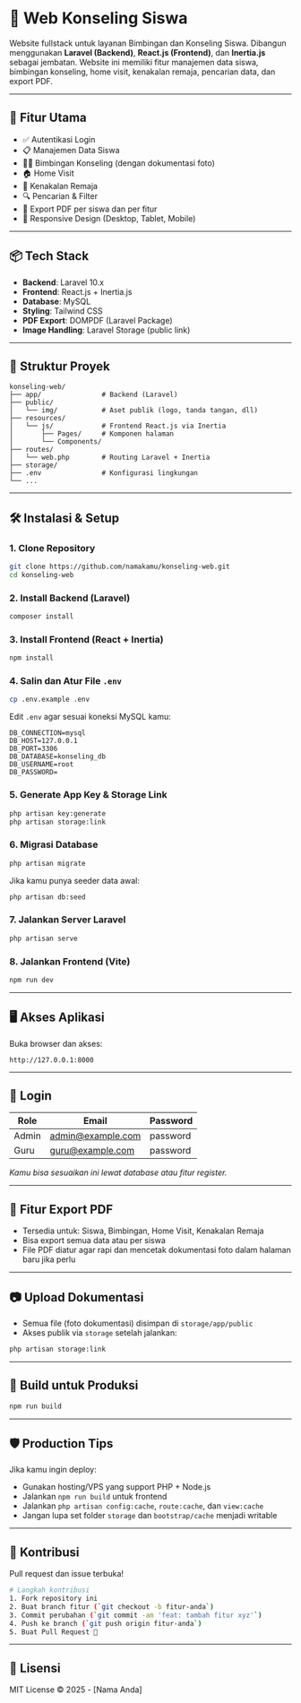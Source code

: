 # 🧠 Web Konseling Siswa

Website fullstack untuk layanan Bimbingan dan Konseling Siswa. Dibangun menggunakan **Laravel (Backend)**, **React.js (Frontend)**, dan **Inertia.js** sebagai jembatan. Website ini memiliki fitur manajemen data siswa, bimbingan konseling, home visit, kenakalan remaja, pencarian data, dan export PDF.

---

## 🚀 Fitur Utama

-   ✅ Autentikasi Login
-   📋 Manajemen Data Siswa
-   🧑‍🏫 Bimbingan Konseling (dengan dokumentasi foto)
-   🏠 Home Visit
-   🚨 Kenakalan Remaja
-   🔍 Pencarian & Filter
-   📄 Export PDF per siswa dan per fitur
-   📱 Responsive Design (Desktop, Tablet, Mobile)

---

## 📦 Tech Stack

-   **Backend**: Laravel 10.x
-   **Frontend**: React.js + Inertia.js
-   **Database**: MySQL
-   **Styling**: Tailwind CSS
-   **PDF Export**: DOMPDF (Laravel Package)
-   **Image Handling**: Laravel Storage (public link)

---

## 📁 Struktur Proyek

```
konseling-web/
├── app/               # Backend (Laravel)
├── public/
│   └── img/           # Aset publik (logo, tanda tangan, dll)
├── resources/
│   └── js/            # Frontend React.js via Inertia
│       ├── Pages/     # Komponen halaman
│       └── Components/
├── routes/
│   └── web.php        # Routing Laravel + Inertia
├── storage/
├── .env               # Konfigurasi lingkungan
└── ...
```

---

## 🛠️ Instalasi & Setup

### 1. Clone Repository

```bash
git clone https://github.com/namakamu/konseling-web.git
cd konseling-web
```

### 2. Install Backend (Laravel)

```bash
composer install
```

### 3. Install Frontend (React + Inertia)

```bash
npm install
```

### 4. Salin dan Atur File `.env`

```bash
cp .env.example .env
```

Edit `.env` agar sesuai koneksi MySQL kamu:

```
DB_CONNECTION=mysql
DB_HOST=127.0.0.1
DB_PORT=3306
DB_DATABASE=konseling_db
DB_USERNAME=root
DB_PASSWORD=
```

### 5. Generate App Key & Storage Link

```bash
php artisan key:generate
php artisan storage:link
```

### 6. Migrasi Database

```bash
php artisan migrate
```

Jika kamu punya seeder data awal:

```bash
php artisan db:seed
```

### 7. Jalankan Server Laravel

```bash
php artisan serve
```

### 8. Jalankan Frontend (Vite)

```bash
npm run dev
```

---

## 🖥️ Akses Aplikasi

Buka browser dan akses:

```
http://127.0.0.1:8000
```

---

## 🔐 Login

| Role  | Email             | Password |
| ----- | ----------------- | -------- |
| Admin | admin@example.com | password |
| Guru  | guru@example.com  | password |

_Kamu bisa sesuaikan ini lewat database atau fitur register._

---

## 📄 Fitur Export PDF

-   Tersedia untuk: Siswa, Bimbingan, Home Visit, Kenakalan Remaja
-   Bisa export semua data atau per siswa
-   File PDF diatur agar rapi dan mencetak dokumentasi foto dalam halaman baru jika perlu

---

## 📷 Upload Dokumentasi

-   Semua file (foto dokumentasi) disimpan di `storage/app/public`
-   Akses publik via `storage` setelah jalankan:

```bash
php artisan storage:link
```

---

## 🧱 Build untuk Produksi

```bash
npm run build
```

---

## 🛡️ Production Tips

Jika kamu ingin deploy:

-   Gunakan hosting/VPS yang support PHP + Node.js
-   Jalankan `npm run build` untuk frontend
-   Jalankan `php artisan config:cache`, `route:cache`, dan `view:cache`
-   Jangan lupa set folder `storage` dan `bootstrap/cache` menjadi writable

---

## 🙌 Kontribusi

Pull request dan issue terbuka!

```bash
# Langkah kontribusi
1. Fork repository ini
2. Buat branch fitur (`git checkout -b fitur-anda`)
3. Commit perubahan (`git commit -am 'feat: tambah fitur xyz'`)
4. Push ke branch (`git push origin fitur-anda`)
5. Buat Pull Request 🎉
```

---

## 📄 Lisensi

MIT License © 2025 - [Nama Anda]
